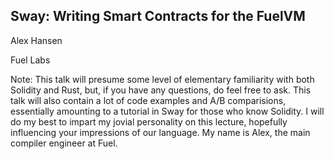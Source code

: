 ## Sway: Writing Smart Contracts for the FuelVM

Alex Hansen

Fuel Labs

Note:
This talk will presume some level of elementary familiarity with both Solidity and Rust, but, if you have any questions, do feel free to ask.
This talk will also contain a lot of code examples and A/B comparisions, essentially amounting to a tutorial in Sway for those who know Solidity.
I will do my best to impart my jovial personality on this lecture, hopefully influencing your impressions of our language.
My name is Alex, the main compiler engineer at Fuel.
